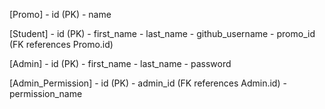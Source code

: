 [Promo]
    - id (PK)
    - name

[Student]
    - id (PK)
    - first_name
    - last_name
    - github_username
    - promo_id (FK references Promo.id)

[Admin]
    - id (PK)
    - first_name
    - last_name
    - password

[Admin_Permission]
    - id (PK)
    - admin_id (FK references Admin.id)
    - permission_name
